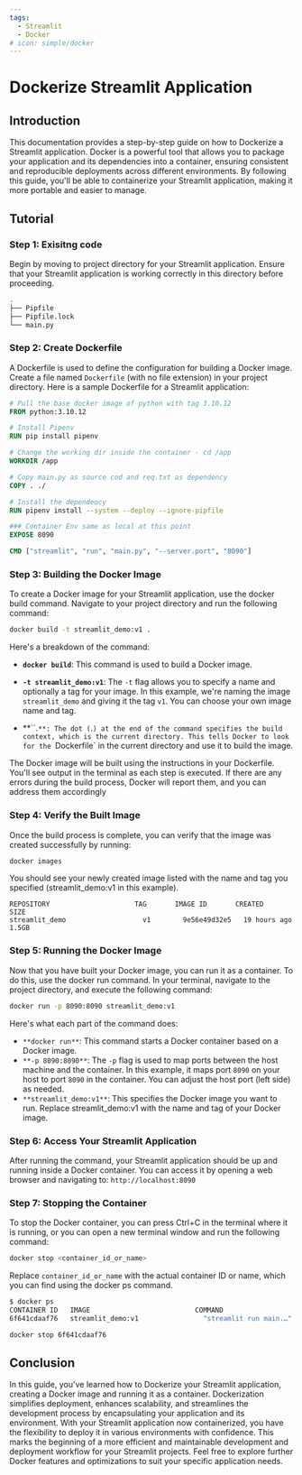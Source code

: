 ```yaml
---
tags:
  - Streamlit
  - Docker
# icon: simple/docker
---
```

# Dockerize Streamlit Application

## Introduction
This documentation provides a step-by-step guide on how to Dockerize a Streamlit application. Docker is a powerful tool that allows you to package your application and its dependencies into a container, ensuring consistent and reproducible deployments across different environments. By following this guide, you'll be able to containerize your Streamlit application, making it more portable and easier to manage.

## Tutorial

### Step 1: Exisitng code

Begin by moving to project directory for your Streamlit application. Ensure that your Streamlit application is working correctly in this directory before proceeding.

```bash
.
├── Pipfile
├── Pipfile.lock
└── main.py
```

### Step 2: Create Dockerfile

A Dockerfile is used to define the configuration for building a Docker image. Create a file named `Dockerfile` (with no file extension) in your project directory. Here is a sample Dockerfile for a Streamlit application:


```Dockerfile title="Dockerfile"
# Pull the base docker image of python with tag 3.10.12
FROM python:3.10.12

# Install Pipenv
RUN pip install pipenv

# Change the working dir inside the container - cd /app
WORKDIR /app

# Copy main.py as source cod and req.txt as dependency
COPY . ./

# Install the dependency
RUN pipenv install --system --deploy --ignore-pipfile

### Container Env same as local at this point
EXPOSE 8090

CMD ["streamlit", "run", "main.py", "--server.port", "8090"]
```

### Step 3: Building the Docker Image

To create a Docker image for your Streamlit application, use the docker build command. Navigate to your project directory and run the following command:

```bash
docker build -t streamlit_demo:v1 .
```

Here's a breakdown of the command:

- **`docker build`**: This command is used to build a Docker image.

- **`-t streamlit_demo:v1`**: The `-t` flag allows you to specify a name and optionally a tag for your image. In this example, we're naming the image `streamlit_demo` and giving it the tag `v1`. You can choose your own image name and tag.

- **``.`**: The dot (`.`) at the end of the command specifies the build context, which is the current directory. This tells Docker to look for the `Dockerfile` in the current directory and use it to build the image.

The Docker image will be built using the instructions in your Dockerfile. You'll see output in the terminal as each step is executed. If there are any errors during the build process, Docker will report them, and you can address them accordingly



### Step 4: Verify the Built Image

Once the build process is complete, you can verify that the image was created successfully by running:

```bash
docker images
```

You should see your newly created image listed with the name and tag you specified (streamlit_demo:v1 in this example).

```plaintext title="stdout"
REPOSITORY                     TAG       IMAGE ID       CREATED        SIZE
streamlit_demo                   v1        9e56e49d32e5   19 hours ago   1.5GB
```

### Step 5: Running the Docker Image

Now that you have built your Docker image, you can run it as a container. To do this, use the docker run command. In your terminal, navigate to the project directory, and execute the following command:

```bash
docker run -p 8090:8090 streamlit_demo:v1
```

Here's what each part of the command does:

- `**docker run**`: This command starts a Docker container based on a Docker image.
- `**-p 8090:8090**`: The `-p` flag is used to map ports between the host machine and the container. In this example, it maps port `8090` on your host to port `8090` in the container. You can adjust the host port (left side) as needed.
- `**streamlit_demo:v1**`: This specifies the Docker image you want to run. Replace streamlit_demo:v1 with the name and tag of your Docker image.


### Step 6: Access Your Streamlit Application

After running the command, your Streamlit application should be up and running inside a Docker container. You can access it by opening a web browser and navigating to: `http://localhost:8090`

<!-- ![UI](./Streamlit_ui.png) -->

### Step 7: Stopping the Container

To stop the Docker container, you can press Ctrl+C in the terminal where it is running, or you can open a new terminal window and run the following command:
```bash
docker stop <container_id_or_name>
```

Replace `container_id_or_name` with the actual container ID or name, which you can find using the docker ps command.

```bash
$ docker ps
CONTAINER ID   IMAGE                          COMMAND                  CREATED         STATUS                 PORTS                                              NAMES
6f641cdaaf76   streamlit_demo:v1                "streamlit run main.…"   6 minutes ago   Up 6 minutes           0.0.0.0:8090->8090/tcp                             stoic_dijkstra
```

```bash
docker stop 6f641cdaaf76
```

## Conclusion
In this guide, you've learned how to Dockerize your Streamlit application, creating a Docker image and running it as a container. Dockerization simplifies deployment, enhances scalability, and streamlines the development process by encapsulating your application and its environment. With your Streamlit application now containerized, you have the flexibility to deploy it in various environments with confidence. This marks the beginning of a more efficient and maintainable development and deployment workflow for your Streamlit projects. Feel free to explore further Docker features and optimizations to suit your specific application needs.